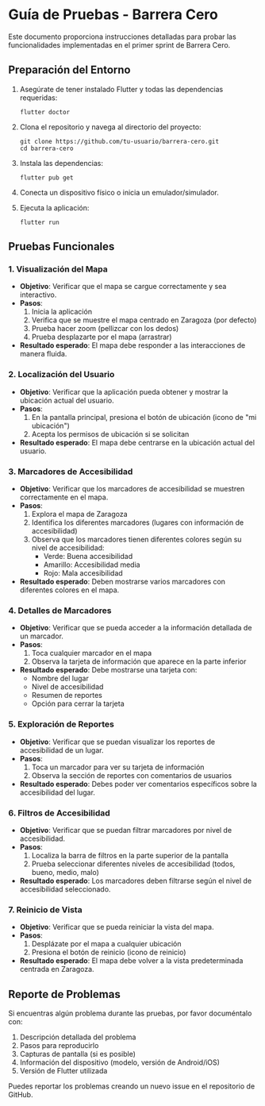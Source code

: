 # Guía de Pruebas - Barrera Cero

Este documento proporciona instrucciones detalladas para probar las funcionalidades implementadas en el primer sprint de Barrera Cero.

## Preparación del Entorno

1. Asegúrate de tener instalado Flutter y todas las dependencias requeridas:
   ```
   flutter doctor
   ```

2. Clona el repositorio y navega al directorio del proyecto:
   ```
   git clone https://github.com/tu-usuario/barrera-cero.git
   cd barrera-cero
   ```

3. Instala las dependencias:
   ```
   flutter pub get
   ```

4. Conecta un dispositivo físico o inicia un emulador/simulador.

5. Ejecuta la aplicación:
   ```
   flutter run
   ```

## Pruebas Funcionales

### 1. Visualización del Mapa

- **Objetivo**: Verificar que el mapa se cargue correctamente y sea interactivo.
- **Pasos**:
  1. Inicia la aplicación
  2. Verifica que se muestre el mapa centrado en Zaragoza (por defecto)
  3. Prueba hacer zoom (pellizcar con los dedos)
  4. Prueba desplazarte por el mapa (arrastrar)
- **Resultado esperado**: El mapa debe responder a las interacciones de manera fluida.

### 2. Localización del Usuario

- **Objetivo**: Verificar que la aplicación pueda obtener y mostrar la ubicación actual del usuario.
- **Pasos**:
  1. En la pantalla principal, presiona el botón de ubicación (icono de "mi ubicación")
  2. Acepta los permisos de ubicación si se solicitan
- **Resultado esperado**: El mapa debe centrarse en la ubicación actual del usuario.

### 3. Marcadores de Accesibilidad

- **Objetivo**: Verificar que los marcadores de accesibilidad se muestren correctamente en el mapa.
- **Pasos**:
  1. Explora el mapa de Zaragoza
  2. Identifica los diferentes marcadores (lugares con información de accesibilidad)
  3. Observa que los marcadores tienen diferentes colores según su nivel de accesibilidad:
     - Verde: Buena accesibilidad
     - Amarillo: Accesibilidad media
     - Rojo: Mala accesibilidad
- **Resultado esperado**: Deben mostrarse varios marcadores con diferentes colores en el mapa.

### 4. Detalles de Marcadores

- **Objetivo**: Verificar que se pueda acceder a la información detallada de un marcador.
- **Pasos**:
  1. Toca cualquier marcador en el mapa
  2. Observa la tarjeta de información que aparece en la parte inferior
- **Resultado esperado**: Debe mostrarse una tarjeta con:
   - Nombre del lugar
   - Nivel de accesibilidad
   - Resumen de reportes
   - Opción para cerrar la tarjeta

### 5. Exploración de Reportes

- **Objetivo**: Verificar que se puedan visualizar los reportes de accesibilidad de un lugar.
- **Pasos**:
  1. Toca un marcador para ver su tarjeta de información
  2. Observa la sección de reportes con comentarios de usuarios
- **Resultado esperado**: Debes poder ver comentarios específicos sobre la accesibilidad del lugar.

### 6. Filtros de Accesibilidad

- **Objetivo**: Verificar que se puedan filtrar marcadores por nivel de accesibilidad.
- **Pasos**:
  1. Localiza la barra de filtros en la parte superior de la pantalla
  2. Prueba seleccionar diferentes niveles de accesibilidad (todos, bueno, medio, malo)
- **Resultado esperado**: Los marcadores deben filtrarse según el nivel de accesibilidad seleccionado.

### 7. Reinicio de Vista

- **Objetivo**: Verificar que se pueda reiniciar la vista del mapa.
- **Pasos**:
  1. Desplázate por el mapa a cualquier ubicación
  2. Presiona el botón de reinicio (icono de reinicio)
- **Resultado esperado**: El mapa debe volver a la vista predeterminada centrada en Zaragoza.

## Reporte de Problemas

Si encuentras algún problema durante las pruebas, por favor documéntalo con:

1. Descripción detallada del problema
2. Pasos para reproducirlo
3. Capturas de pantalla (si es posible)
4. Información del dispositivo (modelo, versión de Android/iOS)
5. Versión de Flutter utilizada

Puedes reportar los problemas creando un nuevo issue en el repositorio de GitHub. 